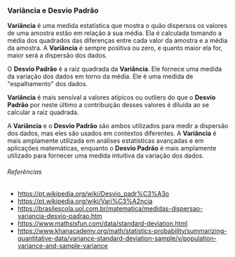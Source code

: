 ### Variância e Desvio Padrão
**Variância** é uma medida estatística que mostra o quão dispersos os valores de uma amostra estão em relação à sua média. Ela é calculada tomando a média dos quadrados das diferenças entre cada valor da amostra e a média da amostra. A **Variância** é sempre positiva ou zero, e quanto maior ela for, maior será a dispersão dos dados.

O **Desvio Padrão** é a raiz quadrada da **Variância**. Ele fornece uma medida da variação dos dados em torno da média. Ele é uma medida de "espalhamento" dos dados.

**Variância** é mais sensíval a valores atípicos ou outliers do que o **Desvio Padrão** por neste último a contribuição desses valores é diluída ao se calcular a raiz quadrada.

A **Variância** e o **Desvio Padrão** são ambos utilizados para medir a dispersão dos dados, mas eles são usados em contextos diferentes. A **Variância** é mais amplamente utilizada em análises estatísticas avançadas e em aplicações matemáticas, enquanto o **Desvio Padrão** é mais amplamente utilizado para fornecer uma medida intuitiva da variação dos dados.


###### Referências
- https://pt.wikipedia.org/wiki/Desvio_padr%C3%A3o
- https://pt.wikipedia.org/wiki/Vari%C3%A2ncia
- https://brasilescola.uol.com.br/matematica/medidas-dispersao-variancia-desvio-padrao.htm
- https://www.mathsisfun.com/data/standard-deviation.html
- https://www.khanacademy.org/math/statistics-probability/summarizing-quantitative-data/variance-standard-deviation-sample/v/population-variance-and-sample-variance